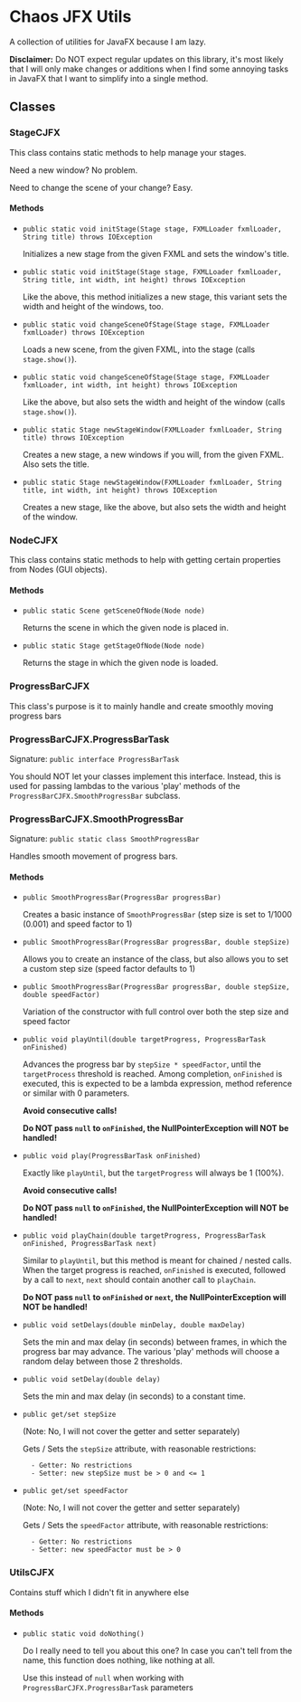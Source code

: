# Chaos JFX Utils
A collection of utilities for JavaFX because I am lazy.

**Disclaimer:** Do NOT expect regular updates on this library, it's most likely that I will only make changes or additions
when I find some annoying tasks in JavaFX that I want to simplify into a single method.

## Classes

### StageCJFX
This class contains static methods to help manage your stages.

Need a new window? No problem.

Need to change the scene of your change? Easy.

#### Methods

- `public static void initStage(Stage stage, FXMLLoader fxmlLoader, String title) throws IOException`

	Initializes a new stage from the given FXML and sets the window's title.


- `public static void initStage(Stage stage, FXMLLoader fxmlLoader, String title, int width, int height) throws IOException`

	Like the above, this method initializes a new stage, this variant sets the width and height of the windows, too.


- `public static void changeSceneOfStage(Stage stage, FXMLLoader fxmlLoader) throws IOException`

	Loads a new scene, from the given FXML, into the stage (calls `stage.show()`).


- `public static void changeSceneOfStage(Stage stage, FXMLLoader fxmlLoader, int width, int height) throws IOException`

	Like the above, but also sets the width and height of the window (calls `stage.show()`).


- `public static Stage newStageWindow(FXMLLoader fxmlLoader, String title) throws IOException`

	Creates a new stage, a new windows if you will, from the given FXML. Also sets the title.


- `public static Stage newStageWindow(FXMLLoader fxmlLoader, String title, int width, int height) throws IOException`

	Creates a new stage, like the above, but also sets the width and height of the window.


### NodeCJFX
This class contains static methods to help with getting certain properties from Nodes (GUI objects).

#### Methods

- `public static Scene getSceneOfNode(Node node)`

	Returns the scene in which the given node is placed in.


- `public static Stage getStageOfNode(Node node)`

	Returns the stage in which the given node is loaded.


### ProgressBarCJFX
This class's purpose is it to mainly handle and create smoothly moving progress bars


### ProgressBarCJFX.ProgressBarTask
Signature: `public interface ProgressBarTask`

You should NOT let your classes implement this interface. Instead, this is used for passing lambdas
to the various 'play' methods of the `ProgressBarCJFX.SmoothProgressBar` subclass.


### ProgressBarCJFX.SmoothProgressBar
Signature: `public static class SmoothProgressBar`

Handles smooth movement of progress bars.


#### Methods

- `public SmoothProgressBar(ProgressBar progressBar)`

	Creates a basic instance of `SmoothProgressBar` (step size is set to 1/1000 (0.001) and speed factor to 1)


- `public SmoothProgressBar(ProgressBar progressBar, double stepSize)`

	Allows you to create an instance of the class, but also allows you to set a custom step size (speed factor defaults to 1)


- `public SmoothProgressBar(ProgressBar progressBar, double stepSize, double speedFactor)`

	Variation of the constructor with full control over both the step size and speed factor


- `public void playUntil(double targetProgress, ProgressBarTask onFinished)`

	Advances the progress bar by `stepSize * speedFactor`, until the `targetProcess` threshold is reached.
	Among completion, `onFinished` is executed, this is expected to be a lambda expression, method reference or similar with 0 parameters.

	**Avoid consecutive calls!**

	**Do NOT pass `null` to `onFinished`, the NullPointerException will NOT be handled!**


- `public void play(ProgressBarTask onFinished)`

	Exactly like `playUntil`, but the `targetProgress` will always be 1 (100%).

  **Avoid consecutive calls!**

  **Do NOT pass `null` to `onFinished`, the NullPointerException will NOT be handled!**


- `public void playChain(double targetProgress, ProgressBarTask onFinished, ProgressBarTask next)`

	Similar to `playUntil`, but this method is meant for chained / nested calls.
	When the target progress is reached, `onFinished` is executed, followed by a call to `next`,
	`next` should contain another call to `playChain`.

  **Do NOT pass `null` to `onFinished` or `next`, the NullPointerException will NOT be handled!**


- `public void setDelays(double minDelay, double maxDelay)`

	Sets the min and max delay (in seconds) between frames, in which the progress bar may advance.
  	The various 'play' methods will choose a random delay between those 2 thresholds.


- `public void setDelay(double delay)`

	Sets the min and max delay (in seconds) to a constant time.


- `public get/set stepSize`

	(Note: No, I will not cover the getter and setter separately)

	Gets / Sets the `stepSize` attribute, with reasonable restrictions:

		- Getter: No restrictions
		- Setter: new stepSize must be > 0 and <= 1


- `public get/set speedFactor`

	(Note: No, I will not cover the getter and setter separately)

	Gets / Sets the `speedFactor` attribute, with reasonable restrictions:

		- Getter: No restrictions
		- Setter: new speedFactor must be > 0



### UtilsCJFX
Contains stuff which I didn't fit in anywhere else

#### Methods

- `public static void doNothing()`

	Do I really need to tell you about this one?
	In case you can't tell from the name, this function does nothing, like nothing at all.

	Use this instead of `null` when working with `ProgressBarCJFX.ProgressBarTask` parameters
